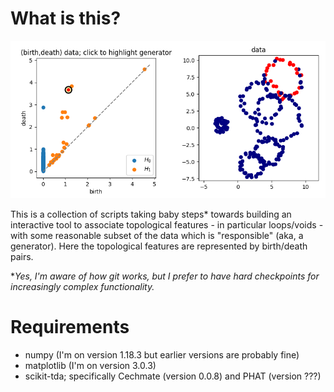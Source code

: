 # What is this?

![preview](mpl_int_gen_ex0.png)

This is a collection of scripts taking baby steps* towards building an interactive tool to associate
topological features - in particular loops/voids - with some reasonable subset of the data
which is "responsible" (aka, a generator). Here the topological features are represented by birth/death pairs.

\**Yes, I'm aware of how git works, but I prefer to have hard checkpoints for increasingly complex functionality.*

# Requirements
* numpy (I'm on version 1.18.3 but earlier versions are probably fine)
* matplotlib (I'm on version 3.0.3)
* scikit-tda; specifically Cechmate (version 0.0.8) and PHAT (version ???)
